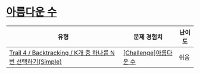# [아름다운 수](https://www.codetree.ai/trails/complete/curated-cards/challenge-beautiful-number)

|유형|문제 경험치|난이도|
|---|---|---|
|[Trail 4 / Backtracking / K개 중 하나를 N번 선택하기(Simple)](https://www.codetree.ai/trail-info/intermediate-low/)|[[Challenge]아름다운 수](https://www.codetree.ai/trails/complete/curated-cards/challenge-beautiful-number/)|쉬움|

